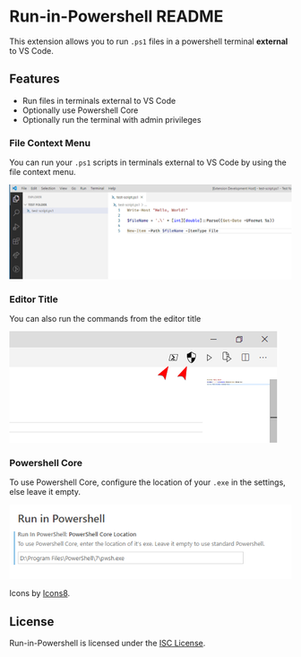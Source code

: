 # Run-in-Powershell README

This extension allows you to run `.ps1` files in a powershell terminal **external** to VS Code.

## Features

- Run files in terminals external to VS Code
- Optionally use Powershell Core
- Optionally run the terminal with admin privileges

### File Context Menu

You can run your `.ps1` scripts in terminals external to VS Code by using the file context menu.

![GIF showing how to use the context menu functionality of this extension](./readme-media/demo.gif)

### Editor Title

You can also run the commands from the editor title

![Image showing how to use the editor title functionality of this extension](./readme-media/demo2.png)

### Powershell Core

To use Powershell Core, configure the location of your `.exe` in the settings, else leave it empty.

![Image showing how to enable Powershell Core in this extension](./readme-media/demo3.png)

Icons by <a target="_blank" href="https://icons8.com">Icons8</a>.

## License

Run-in-Powershell is licensed under the [ISC License](https://github.com/tobysmith568/run-in-powershell/blob/main/LICENSE).
